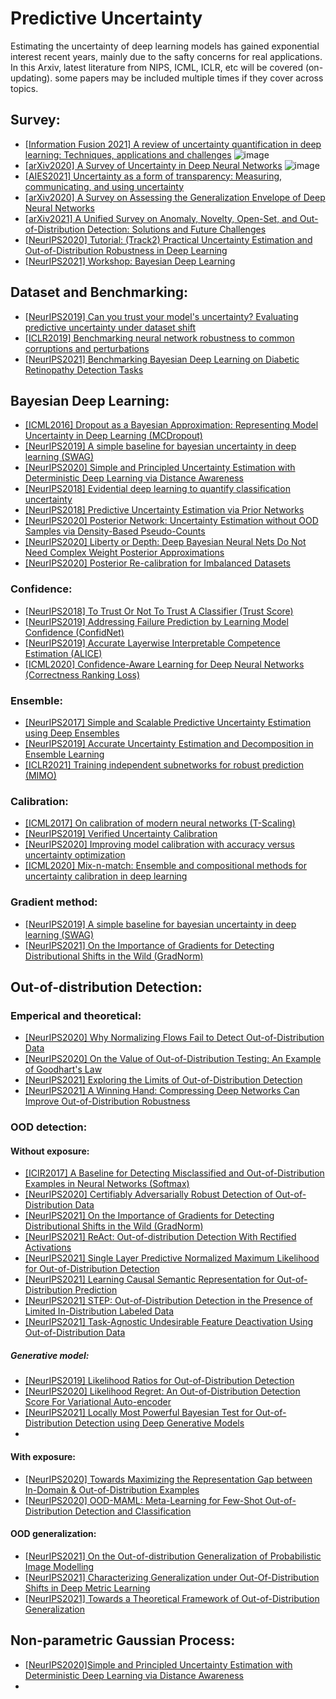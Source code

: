 # Predictive Uncertainty
Estimating the uncertainty of deep learning models has gained exponential interest recent years, mainly due to the safty concerns for real applications. 
In this Arxiv, latest literature from NIPS, ICML, ICLR, etc will be covered (on-updating). some papers may be included multiple times if they cover across topics.

## Survey:
- [[Information Fusion 2021] A review of uncertainty quantification in deep learning: Techniques, applications and challenges](https://www.sciencedirect.com/science/article/pii/S1566253521001081)
![image](https://user-images.githubusercontent.com/26398708/143864354-de4a2e38-fc8a-4095-9056-52f0e74ca710.png)
- [[arXiv2020] A Survey of Uncertainty in Deep Neural Networks](https://arxiv.org/abs/2107.03342)
![image](https://user-images.githubusercontent.com/26398708/143865096-85099b9f-723c-4fb0-bba7-b679bb5f107b.png)
- [[AIES2021] Uncertainty as a form of transparency: Measuring, communicating, and using uncertainty](https://dl.acm.org/doi/abs/10.1145/3461702.3462571)
- [[arXiv2020] A Survey on Assessing the Generalization Envelope of Deep Neural Networks](https://arxiv.org/abs/2008.09381)
- [[arXiv2021] A Unified Survey on Anomaly, Novelty, Open-Set, and Out-of-Distribution Detection: Solutions and Future Challenges](https://arxiv.org/abs/2110.14051)
- [[NeurIPS2020] Tutorial: (Track2) Practical Uncertainty Estimation and Out-of-Distribution Robustness in Deep Learning](https://nips.cc/virtual/2020/public/tutorial_0f190e6e164eafe66f011073b4486975.html)
- [[NeurIPS2021] Workshop: Bayesian Deep Learning](http://bayesiandeeplearning.org/)

## Dataset and Benchmarking:
- [[NeurIPS2019] Can you trust your model's uncertainty? Evaluating predictive uncertainty under dataset shift](https://proceedings.neurips.cc/paper/2019/hash/8558cb408c1d76621371888657d2eb1d-Abstract.html)
- [[ICLR2019] Benchmarking neural network robustness to common corruptions and perturbations](https://openreview.net/forum?id=HJz6tiCqYm)
- [[NeurIPS2021] Benchmarking Bayesian Deep Learning on Diabetic Retinopathy Detection Tasks](https://openreview.net/forum?id=jyd4Lyjr2iB)

## Bayesian Deep Learning:
- [[ICML2016] Dropout as a Bayesian Approximation: Representing Model Uncertainty in Deep Learning (MCDropout)](http://proceedings.mlr.press/v48/gal16.html)
- [[NeurIPS2019] A simple baseline for bayesian uncertainty in deep learning (SWAG)](https://proceedings.neurips.cc/paper/2019/file/118921efba23fc329e6560b27861f0c2-Paper.pdf)
- [[NeurIPS2020] Simple and Principled Uncertainty Estimation with Deterministic Deep Learning via Distance Awareness](https://proceedings.neurips.cc/paper/2020/hash/543e83748234f7cbab21aa0ade66565f-Abstract.html)
- [[NeurIPS2018] Evidential deep learning to quantify classification uncertainty](https://proceedings.neurips.cc/paper/2018/file/a981f2b708044d6fb4a71a1463242520-Paper.pdf)
- [[NeurIPS2018] Predictive Uncertainty Estimation via Prior Networks](https://proceedings.neurips.cc/paper/2018/hash/3ea2db50e62ceefceaf70a9d9a56a6f4-Abstract.html)
- [[NeurIPS2020] Posterior Network: Uncertainty Estimation without OOD Samples via Density-Based Pseudo-Counts](https://proceedings.neurips.cc/paper/2020/hash/0eac690d7059a8de4b48e90f14510391-Abstract.html)
- [[NeurIPS2020] Liberty or Depth: Deep Bayesian Neural Nets Do Not Need Complex Weight Posterior Approximations](https://proceedings.neurips.cc/paper/2020/hash/2dfe1946b3003933b7f8ddd71f24dbb1-Abstract.html)
- [[NeurIPS2020] Posterior Re-calibration for Imbalanced Datasets](https://proceedings.neurips.cc/paper/2020/hash/5ca359ab1e9e3b9c478459944a2d9ca5-Abstract.html)

### Confidence:
- [[NeurIPS2018] To Trust Or Not To Trust A Classifier (Trust Score)](https://openreview.net/forum?id=HkZFuPbubr)
- [[NeurIPS2019] Addressing Failure Prediction by Learning Model Confidence (ConfidNet)](https://papers.nips.cc/paper/2019/hash/757f843a169cc678064d9530d12a1881-Abstract.html)
- [[NeurIPS2019] Accurate Layerwise Interpretable Competence Estimation (ALICE)](https://proceedings.neurips.cc/paper/2019/hash/a11da6bd58b95b334f8cd49f00918f16-Abstract.html)
- [[ICML2020] Confidence-Aware Learning for Deep Neural Networks (Correctness Ranking Loss)](http://proceedings.mlr.press/v119/moon20a.html)


### Ensemble:
- [[NeurIPS2017] Simple and Scalable Predictive Uncertainty
Estimation using Deep Ensembles](https://proceedings.neurips.cc/paper/2017/file/9ef2ed4b7fd2c810847ffa5fa85bce38-Paper.pdf)
- [[NeurIPS2019] Accurate Uncertainty Estimation and Decomposition in Ensemble Learning](https://proceedings.neurips.cc/paper/2019/hash/1cc8a8ea51cd0adddf5dab504a285915-Abstract.html)
- [[ICLR2021] Training independent subnetworks for robust prediction (MIMO)](https://openreview.net/forum?id=OGg9XnKxFAH)

### Calibration:
 - [[ICML2017] On calibration of modern neural networks (T-Scaling)](http://proceedings.mlr.press/v70/guo17a.html)
 - [[NeurIPS2019] Verified Uncertainty Calibration](https://openreview.net/forum?id=rkxluVHeLB)
 - [[NeurIPS2020] Improving model calibration with accuracy versus uncertainty optimization](https://proceedings.neurips.cc/paper/2020/hash/d3d9446802a44259755d38e6d163e820-Abstract.html)
 - [[ICML2020] Mix-n-match: Ensemble and compositional methods for uncertainty calibration in deep learning](http://proceedings.mlr.press/v119/zhang20k.html)

### Gradient method:
- [[NeurIPS2019] A simple baseline for bayesian uncertainty in deep learning (SWAG)](https://proceedings.neurips.cc/paper/2019/file/118921efba23fc329e6560b27861f0c2-Paper.pdf)
- [[NeurIPS2021] On the Importance of Gradients for Detecting Distributional Shifts in the Wild (GradNorm)](https://proceedings.neurips.cc/paper/2021/hash/0607f4c705595b911a4f3e7a127b44e0-Abstract.html)



## Out-of-distribution Detection: 
### Emperical and theoretical:
 - [[NeurIPS2020] Why Normalizing Flows Fail to Detect Out-of-Distribution Data](https://proceedings.neurips.cc/paper/2020/hash/ecb9fe2fbb99c31f567e9823e884dbec-Abstract.html)
 - [[NeurIPS2020] On the Value of Out-of-Distribution Testing: An Example of Goodhart's Law](https://proceedings.neurips.cc/paper/2020/hash/045117b0e0a11a242b9765e79cbf113f-Abstract.html)
 - [[NeurIPS2021] Exploring the Limits of Out-of-Distribution Detection](https://proceedings.neurips.cc/paper/2021/hash/3941c4358616274ac2436eacf67fae05-Abstract.html)
 - [[NeurIPS2021] A Winning Hand: Compressing Deep Networks Can Improve Out-of-Distribution Robustness](https://proceedings.neurips.cc/paper/2021/hash/0607f4c705595b911a4f3e7a127b44e0-Abstract.html)

 
### OOD detection:
#### Without exposure:
- [[ICIR2017] A Baseline for Detecting Misclassified and Out-of-Distribution Examples in Neural Networks (Softmax)](https://openreview.net/forum?id=Hkg4TI9xl)
- [[NeurIPS2020] Certifiably Adversarially Robust Detection of Out-of-Distribution Data](https://proceedings.neurips.cc/paper/2020/hash/b90c46963248e6d7aab1e0f429743ca0-Abstract.html)
- [[NeurIPS2021] On the Importance of Gradients for Detecting Distributional Shifts in the Wild (GradNorm)](https://proceedings.neurips.cc/paper/2021/hash/0607f4c705595b911a4f3e7a127b44e0-Abstract.html)
- [[NeurIPS2021] ReAct: Out-of-distribution Detection With Rectified Activations](https://proceedings.neurips.cc/paper/2021/hash/01894d6f048493d2cacde3c579c315a3-Abstract.html)
- [[NeurIPS2021] Single Layer Predictive Normalized Maximum Likelihood for Out-of-Distribution Detection](https://proceedings.neurips.cc/paper/2021/hash/093b60fd0557804c8ba0cbf1453da22f-Abstract.html)
- [[NeurIPS2021] 
Learning Causal Semantic Representation for Out-of-Distribution Prediction](https://proceedings.neurips.cc/paper/2021/hash/310614fca8fb8e5491295336298c340f-Abstract.html)
- [[NeurIPS2021] STEP: Out-of-Distribution Detection in the Presence of Limited In-Distribution Labeled Data](https://proceedings.neurips.cc/paper/2021/hash/f4334c131c781e2a6f0a5e34814c8147-Abstract.html)
- [[NeurIPS2021] Task-Agnostic Undesirable Feature Deactivation Using Out-of-Distribution Data](https://proceedings.neurips.cc/paper/2021/hash/21186d7b1482412ab14f0332b8aee119-Abstract.html)


##### Generative model:
- [[NeurIPS2019] Likelihood Ratios for Out-of-Distribution Detection](https://proceedings.neurips.cc/paper/2019/hash/1e79596878b2320cac26dd792a6c51c9-Abstract.html)
- [[NeurIPS2020] Likelihood Regret: An Out-of-Distribution Detection Score For Variational Auto-encoder](https://proceedings.neurips.cc/paper/2020/hash/eddea82ad2755b24c4e168c5fc2ebd40-Abstract.html)
- [[NeurIPS2021] Locally Most Powerful Bayesian Test for Out-of-Distribution Detection using Deep Generative Models](https://proceedings.neurips.cc/paper/2021/hash/7d3e28d14440d6c07f73b7557e3d9602-Abstract.html)
-

#### With exposure:
- [[NeurIPS2020] Towards Maximizing the Representation Gap between In-Domain & Out-of-Distribution Examples](https://proceedings.neurips.cc/paper/2020/hash/68d3743587f71fbaa5062152985aff40-Abstract.html)
- [[NeurIPS2020] OOD-MAML: Meta-Learning for Few-Shot Out-of-Distribution Detection and Classification](https://proceedings.neurips.cc/paper/2020/hash/28e209b61a52482a0ae1cb9f5959c792-Abstract.html)

#### OOD generalization:
- [[NeurIPS2021] On the Out-of-distribution Generalization of Probabilistic Image Modelling](https://proceedings.neurips.cc/paper/2021/hash/1f88c7c5d7d94ae08bd752aa3d82108b-Abstract.html)
- [[NeurIPS2021] Characterizing Generalization under Out-Of-Distribution Shifts in Deep Metric Learning](https://proceedings.neurips.cc/paper/2021/hash/d1f255a373a3cef72e03aa9d980c7eca-Abstract.html)
- [[NeurIPS2021] Towards a Theoretical Framework of Out-of-Distribution Generalization](https://proceedings.neurips.cc/paper/2021/hash/c5c1cb0bebd56ae38817b251ad72bedb-Abstract.html)



## Non-parametric Gaussian Process:
 - [[NeurIPS2020]Simple and Principled Uncertainty Estimation with Deterministic Deep Learning via Distance Awareness](https://papers.nips.cc/paper/2020/file/543e83748234f7cbab21aa0ade66565f-Paper.pdf)
 - 

